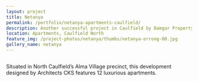 ```yaml
---
layout: project
title: Netanya
permalink: /portfolio/netanya-apartments-caulfield/
description: Another successful project in Caulfield by Damgar Property Group, Melbourne.
location: Apartments, Caulfield North
feature_img: /project-photos/netanya/thumbs/netanya-orrong-00.jpg
gallery_name: netanya
---
```


<div class="row project-detail-content">
  <div class="small-11 medium-10 medium-offset-1 columns">
    <div class="row">
      <div class="large-6 columns">
        <div class="column">
          <p class="project-detail-lead">Situated in North Caulfield’s Alma Village precinct, this development designed by Architects CKS features 12 luxurious apartments.</p>
        </div>
      </div>
      <div class="large-6 columns float-left">
        <div class="column">
          <p></p>
        </div>
      </div>
    </div>
  </div>
</div>
